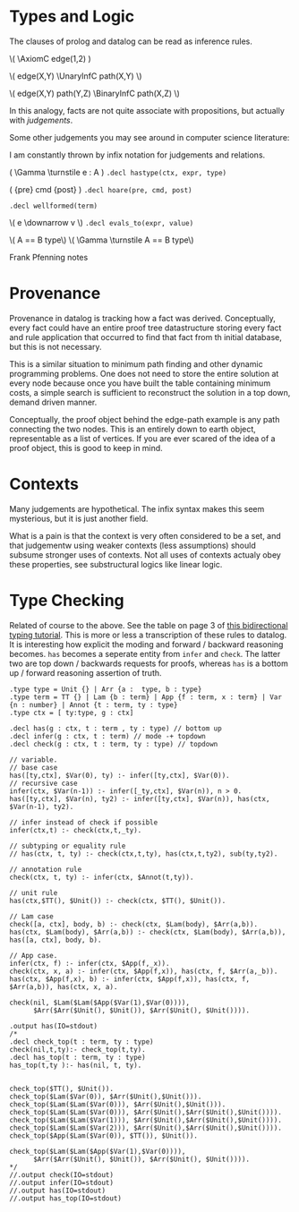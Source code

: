 # Types and Logic

The clauses of prolog and datalog can be read as inference rules.


\\( \AxiomC edge(1,2)  \)

\\( edge(X,Y) \UnaryInfC path(X,Y)  \\)

\\( edge(X,Y) path(Y,Z) \BinaryInfC path(X,Z) \\) 


In this analogy, facts are not quite associate with propositions, but actually with _judgements_.

Some other judgements you may see around in computer science literature:

I am constantly thrown by infix notation for judgements and relations.

\( \Gamma \turnstile  e : A \) 
`.decl hastype(ctx, expr, type)`

\( {pre} cmd {post} \) 
`.decl hoare(pre, cmd, post)`

`.decl wellformed(term)`


\\( e \downarrow v \\)
`.decl evals_to(expr, value)`


\\( A == B type\\)
\\( \Gamma \turnstile A == B type\\)


Frank Pfenning notes

# Provenance
Provenance in datalog is tracking how a fact was derived. Conceptually, every fact could have an entire proof tree datastructure storing every fact and rule application that occurred to find that fact from th initial database, but this is not necessary.

This is a similar situation to minimum path finding and other dynamic programming problems. One does not need to store the entire solution at every node because once you have built the table containing minimum costs, a simple search is sufficient to reconstruct the solution in a top down, demand driven manner.


Conceptually, the proof object behind the edge-path example is any path connecting the two nodes. This is an entirely down to earth object, representable as a list of vertices. If you are ever scared of the idea of a proof object, this is good to keep in mind.


# Contexts

Many judgements are hypothetical. The infix syntax makes this seem mysterious, but it is just another field.

What is a pain is that the context is very often considered to be a set, and that judgementw using weaker contexts (less assumptions) should subsume stronger uses of contexts. Not all uses of contexts actualy obey these properties, see substructural logics like linear logic.




# Type Checking
Related of course to the above.
See the table on page 3 of [this bidirectional typing tutorial](https://arxiv.org/pdf/1908.05839.pdf). This is more or less a transcription of these rules to datalog. It is interesting how explicit the moding and forward / backward reasoning becomes. `has` becomes a seperate entity from `infer` and `check`. The latter two are top down / backwards requests for proofs, whereas `has` is a bottom up / forward reasoning assertion of truth.


```souffle
.type type = Unit {} | Arr {a :  type, b : type}
.type term = TT {} | Lam {b : term} | App {f : term, x : term} | Var {n : number} | Annot {t : term, ty : type}
.type ctx = [ ty:type, g : ctx]

.decl has(g : ctx, t : term , ty : type) // bottom up
.decl infer(g : ctx, t : term) // mode -+ topdown
.decl check(g : ctx, t : term, ty : type) // topdown

// variable.
// base case
has([ty,ctx], $Var(0), ty) :- infer([ty,ctx], $Var(0)).
// recursive case
infer(ctx, $Var(n-1)) :- infer([_ty,ctx], $Var(n)), n > 0.
has([ty,ctx], $Var(n), ty2) :- infer([ty,ctx], $Var(n)), has(ctx, $Var(n-1), ty2).

// infer instead of check if possible
infer(ctx,t) :- check(ctx,t,_ty).

// subtyping or equality rule
// has(ctx, t, ty) :- check(ctx,t,ty), has(ctx,t,ty2), sub(ty,ty2).

// annotation rule
check(ctx, t, ty) :- infer(ctx, $Annot(t,ty)).

// unit rule
has(ctx,$TT(), $Unit()) :- check(ctx, $TT(), $Unit()).

// Lam case
check([a, ctx], body, b) :- check(ctx, $Lam(body), $Arr(a,b)).
has(ctx, $Lam(body), $Arr(a,b)) :- check(ctx, $Lam(body), $Arr(a,b)), has([a, ctx], body, b).

// App case.
infer(ctx, f) :- infer(ctx, $App(f,_x)).
check(ctx, x, a) :- infer(ctx, $App(f,x)), has(ctx, f, $Arr(a,_b)).
has(ctx, $App(f,x), b) :- infer(ctx, $App(f,x)), has(ctx, f, $Arr(a,b)), has(ctx, x, a).

check(nil, $Lam($Lam($App($Var(1),$Var(0)))), 
      $Arr($Arr($Unit(), $Unit()), $Arr($Unit(), $Unit()))).

.output has(IO=stdout)
/*
.decl check_top(t : term, ty : type)
check(nil,t,ty):- check_top(t,ty).
.decl has_top(t : term, ty : type)
has_top(t,ty ):- has(nil, t, ty).


check_top($TT(), $Unit()).
check_top($Lam($Var(0)), $Arr($Unit(),$Unit())).
check_top($Lam($Lam($Var(0))), $Arr($Unit(),$Unit())).
check_top($Lam($Lam($Var(0))), $Arr($Unit(),$Arr($Unit(),$Unit()))).
check_top($Lam($Lam($Var(1))), $Arr($Unit(),$Arr($Unit(),$Unit()))).
check_top($Lam($Lam($Var(2))), $Arr($Unit(),$Arr($Unit(),$Unit()))).
check_top($App($Lam($Var(0)), $TT()), $Unit()).

check_top($Lam($Lam($App($Var(1),$Var(0)))), 
      $Arr($Arr($Unit(), $Unit()), $Arr($Unit(), $Unit()))).
*/
//.output check(IO=stdout)
//.output infer(IO=stdout)
//.output has(IO=stdout)
//.output has_top(IO=stdout)
```
